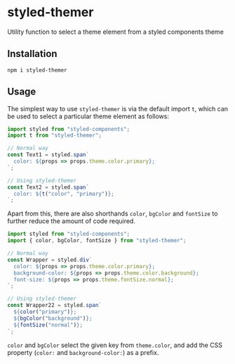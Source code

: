 # styled-themer

Utility function to select a theme element from a styled components theme

## Installation

```
npm i styled-themer
```

## Usage

The simplest way to use `styled-themer` is via the default import `t`, which can be used to select a particular theme element as follows:

```javascript
import styled from "styled-components";
import t from "styled-themer";

// Normal way
const Text1 = styled.span`
  color: ${props => props.theme.color.primary};
`;

// Using styled-themer
const Text2 = styled.span`
  color: ${t("color", "primary")};
`;
```

Apart from this, there are also shorthands `color`, `bgColor` and `fontSize` to further reduce the amount of code required.

```javascript
import styled from "styled-components";
import { color, bgColor, fontSize } from "styled-themer";

// Normal way
const Wrapper = styled.div`
  color: ${props => props.theme.color.primary};
  background-color: ${props => props.theme.color.background};
  font-size: ${props => props.theme.fontSize.normal};
`;

// Using styled-themer
const Wrapper22 = styled.span`
  ${color("primary")};
  ${bgColor("background")};
  ${fontSize("normal")};
`;
```

`color` and `bgColor` select the given key from `theme.color`, and add the CSS property (`color:` and `background-color:`) as a prefix.
